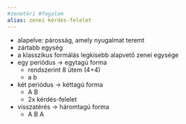 ```yaml
---
#zenetöri #fogalom
alias: zenei kérdés-felelet
---
```


- alapelve: párosság, amely nyugalmat teremt
- zártabb egység
- a klasszikus formálás legkisebb alapvető zenei egysége
- egy periódus -> egytagú forma
	- rendszerint 8 ütem (4+4)
	- a b
- két periódus -> kéttagú forma
	- A B
	- 2x kérdés-felelet
- visszatérés -> háromtagú forma
	- A B A
